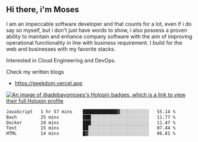 ## Hi there, i'm Moses

I am an impeccable software developer and that counts for a lot, even if i do say so myself, but i don't just have words to show, i also possess a proven ability to maintain and enhance company software with the aim of improving operational functionality in line with business requirement. I build for the web and businesses with my favorite stacks.

Interested in Cloud Engineering and DevOps.

Check my written blogs
- https://geekdom.vercel.app

[![An image of @adebayomoses's Holopin badges, which is a link to view their full Holopin profile](https://holopin.me/adebayomoses)](https://holopin.io/@adebayomoses)

<!--START_SECTION:waka-->

```txt
JavaScript   1 hr 57 mins    █████████████▓░░░░░░░░░░░   55.14 %
Bash         25 mins         ███░░░░░░░░░░░░░░░░░░░░░░   11.77 %
Docker       24 mins         ███░░░░░░░░░░░░░░░░░░░░░░   11.47 %
Text         15 mins         ██░░░░░░░░░░░░░░░░░░░░░░░   07.44 %
HTML         14 mins         █▓░░░░░░░░░░░░░░░░░░░░░░░   06.81 %
```

<!--END_SECTION:waka-->
